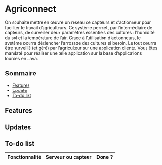 # Agriconnect

On souhaite mettre en œuvre un réseau de capteurs et d’actionneur pour faciliter le travail d’agriculteurs.
Ce système permet, par l’intermédiaire de capteurs, de surveiller deux paramètres essentiels des cultures : l’humidité du sol et la température de l’air.
Grace à l’utilisation d’actionneurs, le système pourra déclencher l’arrosage des cultures si besoin.
Le tout pourra être surveillé (et géré) par l’agriculteur sur une application cliente.
Vous êtes mandaté pour réaliser une telle application sur la base d’applications lourdes en Java.

## Sommaire
- [Features](#features)
- [Update](#updates)
- [To-do list](#to-do-list)

## Features

## Updates

## To-do list
|Fonctionnalité|Serveur ou capteur|Done ?|
|:------------:|:----------------:|:----:|
